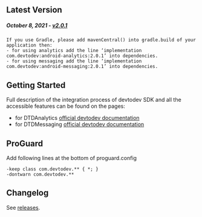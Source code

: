 Latest Version
--------------
##### _October 8, 2021_ - [v2.0.1](https://github.com/devtodev-analytics/android-sdk-2.0/releases/latest)

```
If you use Gradle, please add mavenCentral() into gradle.build of your application then:
- for using analytics add the line ‘implementation com.devtodev:android-analytics:2.0.1’ into dependencies.
- for using messaging add the line ‘implementation com.devtodev:android-messaging:2.0.1’ into dependencies.
```

Getting Started
---------------
Full description of the integration process of devtodev SDK and all the accessible features can be found on the pages:
- for DTDAnalytics [official devtodev documentation](https://docs.devtodev.com/integration/integration-of-sdk-v2/sdk-integration/android)
- for DTDMessaging [official devtodev documentation](https://docs.devtodev.com/integration/integration-of-sdk-v2/push-notifications/android)

ProGuard
---------------
Add following lines at the bottom of proguard.config
```
-keep class com.devtodev.** { *; }
-dontwarn com.devtodev.**
```

Changelog
---------
See [releases](https://github.com/devtodev-analytics/android-sdk-2.0/releases/).